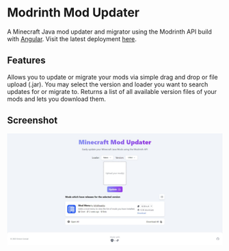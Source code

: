 # Modrinth Mod Updater

A Minecraft Java mod updater and migrator using the Modrinth API build with [Angular](https://angular.io/).
Visit the latest deployment [here](https://mc-mod-updater.vercel.app/).

## Features
Allows you to update or migrate your mods via simple drag and drop or file upload (.jar). 
You may select the version and loader you want to search updates for or migrate to.
Returns a list of all available version files of your mods and lets you download them.

## Screenshot
![Screenshot of the website](doc/Screenshot.jpeg)
